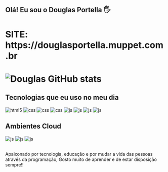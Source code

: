 ## Olá! Eu sou o Douglas Portella 🖐️
<h1>SITE: https://douglasportella.muppet.com.br<h1/>

![Douglas GitHub stats](https://github-readme-stats.vercel.app/api?username=douglas5001&show_icons=true&theme=dracula&count_private=true)

## Tecnologias que eu uso no meu dia

<div style="display: inline_block">
  <img align="center" alt="html5" src="https://img.shields.io/badge/HTML5-E34F26?style=for-the-badge&logo=html5&logoColor=white" />
  <img align="center" alt="css" src="https://img.shields.io/badge/CSS3-1572B6?style=for-the-badge&logo=css3&logoColor=white" />
  <img align="center" alt="css" src="https://img.shields.io/badge/Dart-0175C2?style=for-the-badge&logo=dart&logoColor=white" />
  <img align="center" alt="css" src="https://img.shields.io/badge/Flutter-02569B?style=for-the-badge&logo=flutter&logoColor=white" />
  <img align="center" alt="js" src="https://img.shields.io/badge/Python-3776AB?style=for-the-badge&logo=python&logoColor=white" />
  <img align="center" alt="js" src="https://img.shields.io/badge/JavaScript-F7DF1E?style=for-the-badge&logo=javascript&logoColor=black" />
  <img align="center" alt="js" src="https://img.shields.io/badge/Linux-FCC624?style=for-the-badge&logo=linux&logoColor=black" />
  <img align="center" alt="js" src="https://img.shields.io/badge/Figma-F24E1E?style=for-the-badge&logo=figma&logoColor=white" />
 

## Ambientes Cloud
<div style="display: inline_block">
<img align="center" alt="js" src="https://img.shields.io/badge/Amazon_AWS-232F3E?style=for-the-badge&logo=amazon-aws&logoColor=white" />
<img align="center" alt="js" src="https://img.shields.io/badge/Google_Cloud-4285F4?style=for-the-badge&logo=google-cloud&logoColor=white" />
<img align="center" alt="js" src="https://img.shields.io/badge/Microsoft_Azure-0089D6?style=for-the-badge&logo=microsoft-azure&logoColor=white" />

</div><br/>

Apaixonado por tecnologia, educação e por mudar a vida das pessoas através da programação, Gosto muito de aprender e de estar disposição sempre!!
</div><br/>



<div style="display: inline_block">







